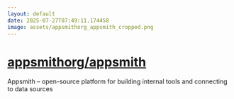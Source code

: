```yaml
---
layout: default
date: 2025-07-27T07:49:11.174458
image: assets/appsmithorg_appsmith_cropped.png
---
```


# [appsmithorg/appsmith](https://github.com/appsmithorg/appsmith)

Appsmith – open-source platform for building internal tools and connecting to data sources
